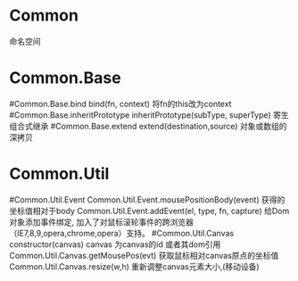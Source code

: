 # Common
命名空间

# Common.Base

#Common.Base.bind
bind(fn, context)
将fn的this改为context
#Common.Base.inheritPrototype
inheritPrototype(subType, superType)
寄生组合式继承
#Common.Base.extend
extend(destination,source)
对象或数组的深拷贝

# Common.Util

#Common.Util.Event Common.Util.Event.mousePositionBody(event) 获得的坐标值相对于body
Common.Util.Event.addEvent(el, type, fn, capture) 给Dom对象添加事件绑定,
加入了对鼠标滚轮事件的跨浏览器（IE7,8,9,opera,chrome,opera）支持。 #Common.Util.Canvas
constructor(canvas) canvas 为canvas的id 或者其dom引用
Common.Util.Canvas.getMousePos(evt) 获取鼠标相对canvas原点的坐标值
Common.Util.Canvas.resize(w,h) 重新调整canvas元素大小,(移动设备)


